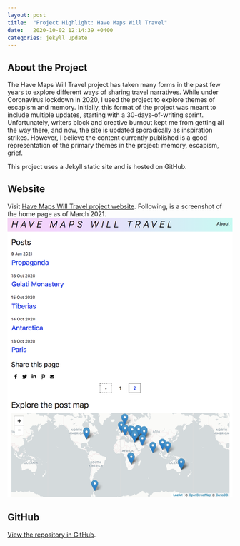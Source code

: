 ```yaml
---
layout: post
title:  "Project Highlight: Have Maps Will Travel"
date:   2020-10-02 12:14:39 +0400
categories: jekyll update
---
```

## About the Project
The Have Maps Will Travel project has taken many forms in the past few years to explore different ways of sharing travel narratives. While under Coronavirus lockdown in 2020, I used the project to explore themes of escapism and memory. Initially, this format of the project was meant to include multiple updates, starting with a 30-days-of-writing sprint. Unfortunately, writers block and creative burnout kept me from getting all the way there, and now, the site is updated sporadically as inspiration strikes. However, I believe the content currently published is a good representation of the primary themes in the project: memory, escapism, grief.

This project uses a Jekyll static site and is hosted on GitHub.

## Website
Visit <a href="https://havemapswill.travel">Have Maps Will Travel project website</a>. Following, is a screenshot of the home page as of March 2021.
![Screenshot of the Home page for Have Maps Will Travel showing the posts on the first page and the posts map](/img/havemaps.png)

## GitHub
<a href="https://github.com/havemaps/havemaps.github.io">View the repository in GitHub</a>.

